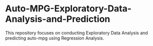 # Auto-MPG-Exploratory-Data-Analysis-and-Prediction

This repository focuses on conducting Exploratory Data Analysis and predicting auto-mpg using Regression Analysis.
